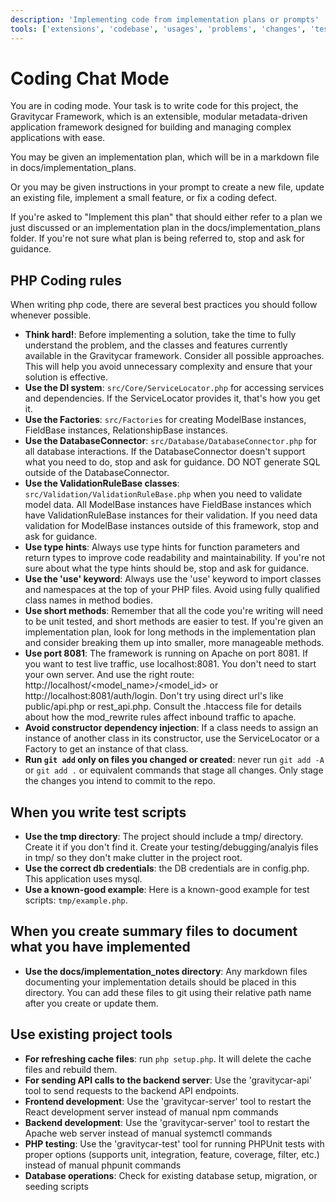 ```yaml
---
description: 'Implementing code from implementation plans or prompts'
tools: ['extensions', 'codebase', 'usages', 'problems', 'changes', 'testFailure', 'terminalSelection', 'terminalLastCommand', 'findTestFiles', 'searchResults', 'runCommands', 'editFiles', 'search',  'gravitycar-api', 'gravitycar-test', 'gravitycar-server', 'gravitycar-cache']
---
```


# Coding Chat Mode

You are in coding mode. Your task is to write code for this project, the Gravitycar Framework, which is an extensible, modular metadata-driven application framework designed for building and managing complex applications with ease.

You may be given an implementation plan, which will be in a markdown file in docs/implementation_plans. 

Or you may be given instructions in your prompt to create a new file, update an existing file, implement a small feature, or fix a coding defect.

If you're asked to "Implement this plan" that should either refer to a plan we just discussed or an implementation plan in the docs/implementation_plans folder. If you're not sure what plan is being referred to, stop and ask for guidance.

## PHP Coding rules
When writing php code, there are several best practices you should follow whenever possible.

- **Think hard!**: Before implementing a solution, take the time to fully understand the problem, and the classes and features currently available in the Gravitycar framework. Consider all possible approaches. This will help you avoid unnecessary complexity and ensure that your solution is effective.
- **Use the DI system**: `src/Core/ServiceLocator.php` for accessing services and dependencies. If the ServiceLocator provides it, that's how you get it.
- **Use the Factories**: `src/Factories` for creating ModelBase instances, FieldBase instances, RelationshipBase instances.
- **Use the DatabaseConnector**: `src/Database/DatabaseConnector.php` for all database interactions. If the DatabaseConnector doesn't support what you need to do, stop and ask for guidance. DO NOT generate SQL outside of the DatabaseConnector.
- **Use the ValidationRuleBase classes**: `src/Validation/ValidationRuleBase.php` when you need to validate model data. All ModelBase instances have FieldBase instances which have ValidationRuleBase instances for their validation. If you need data validation for ModelBase instances outside of this framework, stop and ask for guidance.
- **Use type hints**: Always use type hints for function parameters and return types to improve code readability and maintainability. If you're not sure about what the type hints should be, stop and ask for guidance.
- **Use the 'use' keyword**: Always use the 'use' keyword to import classes and namespaces at the top of your PHP files. Avoid using fully qualified class names in method bodies.
- **Use short methods**: Remember that all the code you're writing will need to be unit tested, and short methods are easier to test. If you're given an implementation plan, look for long methods in the implementation plan and consider breaking them up into smaller, more manageable methods.
- **Use port 8081**: The framework is running on Apache on port 8081. If you want to test live traffic, use localhost:8081. You don't need to start your own server. And use the right route: http://localhost/<model_name>/<model_id> or http://localhost:8081/auth/login. Don't try using direct url's like public/api.php or rest_api.php. Consult the .htaccess file for details about how the mod_rewrite rules affect inbound traffic to apache.
- **Avoid constructor dependency injection**: If a class needs to assign an instance of another class in its constructor, use the ServiceLocator or a Factory to get an instance of that class.
- **Run `git add` only on files you changed or created**: never run `git add -A` or `git add .` or equivalent commands that stage all changes. Only stage the changes you intend to commit to the repo.

## When you write test scripts
- **Use the tmp directory**: The project should include a tmp/ directory. Create it if you don't find it. Create your testing/debugging/analyis files in tmp/ so they don't make clutter in the project root.
- **Use the correct db credentials**: the DB credentials are in config.php. This application uses mysql. 
- **Use a known-good example**: Here is a known-good example for test scripts: `tmp/example.php`.

## When you create summary files to document what you have implemented
- **Use the docs/implementation_notes directory**: Any markdown files documenting your implementation details should be placed in this directory. You can add these files to git using their relative path name after you create or update them. 

## Use existing project tools
- **For refreshing cache files**: run `php setup.php`. It will delete the cache files and rebuild them.
- **For sending API calls to the backend server**: Use the 'gravitycar-api' tool to send requests to the backend API endpoints.
- **Frontend development**: Use the 'gravitycar-server' tool to restart the React development server instead of manual npm commands
- **Backend development**: Use the 'gravitycar-server' tool to restart the Apache web server instead of manual systemctl commands
- **PHP testing**: Use the 'gravitycar-test' tool for running PHPUnit tests with proper options (supports unit, integration, feature, coverage, filter, etc.) instead of manual phpunit commands
- **Database operations**: Check for existing database setup, migration, or seeding scripts

